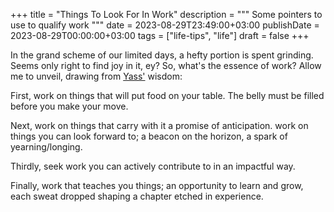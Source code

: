 +++
title = "Things To Look For In Work"
description = """
  Some pointers to use to qualify work
  """
date = 2023-08-29T23:49:00+03:00
publishDate = 2023-08-29T00:00:00+03:00
tags = ["life-tips", "life"]
draft = false
+++

In the grand scheme of our limited days, a hefty portion is spent grinding.  Seems only right to find joy in it, ey?  So, what's the essence of work?  Allow me to unveil, drawing from [Yass'](https://www.linkedin.com/in/yassmuse/) wisdom:

First, work on things that will put food on your table.  The belly must be filled before you make your move.

Next, work on things that carry with it a promise of anticipation.  work on things you can look forward to; a beacon on the horizon, a spark of yearning/longing.

Thirdly, seek work you can actively contribute to in an impactful way.

Finally, work that teaches you things; an opportunity to learn and grow, each sweat dropped shaping a chapter etched in experience.
